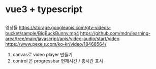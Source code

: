 # vue3 + typescript

##

영상들
https://storage.googleapis.com/gtv-videos-bucket/sample/BigBuckBunny.mp4
https://github.com/mdn/learning-area/tree/main/javascript/apis/video-audio/start/video
https://www.pexels.com/ko-kr/video/18468564/

1. canvas로 video player 만들기
2. control 은
   progressbar 현재시간 / 총시간 표시
